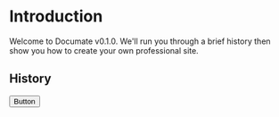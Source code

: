 # Introduction

Welcome to Documate v0.1.0. We'll run you through a brief history then show you how to create your own
professional site.

## History

<button class="button button-primary">Button</button>
